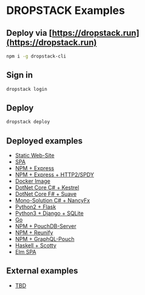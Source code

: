 # DROPSTACK Examples

## Deploy via [https://dropstack.run](https://dropstack.run)

```bash
npm i -g dropstack-cli
```

## Sign in

```bash
dropstack login
```

## Deploy

```bash
dropstack deploy
```

## Deployed examples

* [Static Web-Site](https://ngibhshm.cloud.dropstack.run)
* [SPA](https://okwwqnkl.cloud.dropstack.run)
* [NPM + Express](https://urcbyrfw.cloud.dropstack.run)
* [NPM + Express + HTTP2/SPDY](https://http2-express.cloud.dropstack.run)
* [Docker Image](https://waedjrfh.cloud.dropstack.run)
* [DotNet Core C# + Kestrel](https://sntdqrvq.cloud.dropstack.run)
* [DotNet Core F# + Suave](https://whwgikhc.cloud.dropstack.run)
* [Mono-Solution C# + NancyFx](https://xpuajnpv.cloud.dropstack.run/helloworld)
* [Python2 + Flask](https://wjdqtkuz.cloud.dropstack.run)
* [Python3 + Django + SQLite](https://python3-django-sqlite.cloud.dropstack.run)
* [Go](https://bwrbytxq.cloud.dropstack.run)
* [NPM + PouchDB-Server](https://oqxuukwd.cloud.dropstack.run/_utils)
* [NPM + Reunify](https://byctvaxf.cloud.dropstack.run)
* [NPM + GraphQL-Pouch](https://isgcwogq.cloud.dropstack.run/graphql)
* [Haskell + Scotty](https://haskell-example.cloud.dropstack.run)
* [Elm SPA](https://elm-example.cloud.dropstack.run)

## External examples

* [TBD]()